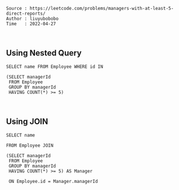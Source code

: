 ```
Source : https://leetcode.com/problems/managers-with-at-least-5-direct-reports/
Author : liuyubobobo
Time   : 2022-04-27
```

<br/>

## Using Nested Query

```MySQL
SELECT name FROM Employee WHERE id IN

(SELECT managerId
 FROM Employee
 GROUP BY managerId
 HAVING COUNT(*) >= 5)
```

<br/>

## Using JOIN

```MySQL
SELECT name 

FROM Employee JOIN

(SELECT managerId
 FROM Employee
 GROUP BY managerId
 HAVING COUNT(*) >= 5) AS Manager
 
 ON Employee.id = Manager.managerId
```